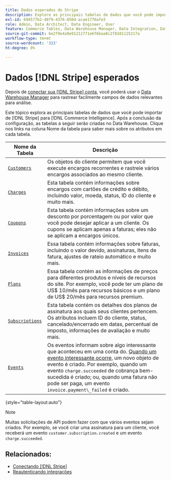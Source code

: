 ```yaml
---
title: Dados esperados do Stripe
description: Explore as principais tabelas de dados que você pode importar do Stripe para o Commerce Intelligence.
exl-id: 694577b2-48f9-4376-850d-acae1776afe3
role: Admin, Data Architect, Data Engineer, User
feature: Commerce Tables, Data Warehouse Manager, Data Integration, Data Import/Export
source-git-commit: 6e2f9e4a9e91212771e6f6baa8c2f8101125217a
workflow-type: tm+mt
source-wordcount: '323'
ht-degree: 0%

---
```


# Dados [!DNL Stripe] esperados

Depois de [conectar sua [!DNL Stripe] conta](../integrations/stripe.md), você poderá usar o [Data Warehouse Manager](../../../data-analyst/data-warehouse-mgr/tour-dwm.md) para rastrear facilmente campos de dados relevantes para análise.

Este tópico explora as principais tabelas de dados que você pode importar de [!DNL Stripe] para [!DNL Commerce Intelligence]. Após a conclusão da configuração, as tabelas a seguir serão criadas no Data Warehouse. Clique nos links na coluna Nome da tabela para saber mais sobre os atributos em cada tabela.

| **Nome da Tabela** | **Descrição** |
|-----|-----|
| [`Customers`](https://stripe.com/docs/sources/customers) | Os objetos do cliente permitem que você execute encargos recorrentes e rastreie vários encargos associados ao mesmo cliente. |
| [`Charges`](https://stripe.com/docs/payments/payment-intents/migration/charges) | Esta tabela contém informações sobre encargos com cartões de crédito e débito, incluindo valor, moeda, status, ID do cliente e muito mais. |
| [`Coupons`](https://stripe.com/docs/api/coupons/object) | Esta tabela contém informações sobre um desconto por porcentagem ou por valor que você pode desejar aplicar a um cliente. Os cupons se aplicam apenas a faturas; eles não se aplicam a encargos únicos. |
| [`Invoices`](https://stripe.com/docs/billing/migration/invoice-states) | Essa tabela contém informações sobre faturas, incluindo o valor devido, assinaturas, itens de fatura, ajustes de rateio automático e muito mais. |
| [`Plans`](https://stripe.com/docs/api/plans/object) | Essa tabela contém as informações de preços para diferentes produtos e níveis de recursos do site. Por exemplo, você pode ter um plano de US$ 10/mês para recursos básicos e um plano de US$ 20/mês para recursos premium. |
| [`Subscriptions`](https://stripe.com/docs/api/subscriptions/object) | Esta tabela contém os detalhes dos planos de assinatura aos quais seus clientes pertencem. Os atributos incluem ID do cliente, status, cancelado/encerrado em datas, percentual de imposto, informações de avaliação e muito mais. |
| [`Events`](https://stripe.com/docs/development/dashboard/events) | Os eventos informam sobre algo interessante que aconteceu em uma conta do. [Quando um evento interessante ocorre](https://stripe.com/docs/api/events/types), um novo objeto de evento é criado. Por exemplo, quando um evento `charge.succeeded` de cobrança bem-sucedida é criado; ou, quando uma fatura não pode ser paga, um evento `invoice.payment\_failed` é criado. |

{style="table-layout:auto"}

>[!NOTE]
>
>Muitas solicitações de API podem fazer com que vários eventos sejam criados. Por exemplo, se você criar uma assinatura para um cliente, você receberá um evento `customer.subscription.created` e um evento `charge.succeeded`.

## Relacionados:

* [Conectando [!DNL Stripe]](../integrations/stripe.md)
* [Reautenticando integrações](https://experienceleague.adobe.com/docs/commerce-knowledge-base/kb/how-to/mbi-reauthenticating-integrations.html?lang=pt-BR)
